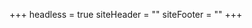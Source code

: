 +++
headless = true
siteHeader = "<style>\n.site-title,\n.site-description {\n  color: #00CD00;\n}\n</style>"
siteFooter = ""
+++
